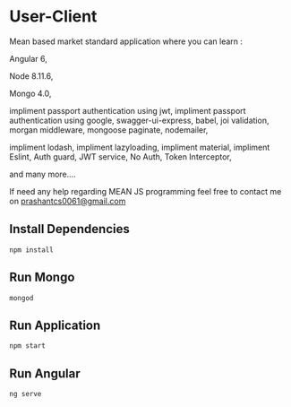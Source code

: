 # User-Client
Mean based market standard application where you can learn :

Angular 6,

Node 8.11.6,

Mongo 4.0,

impliment passport authentication using jwt,
impliment passport authentication using google,
swagger-ui-express,
babel,
joi validation,
morgan middleware,
mongoose paginate,
nodemailer,

impliment lodash,
impliment lazyloading,
impliment material,
impliment Eslint,
Auth guard,
JWT service,
No Auth,
Token Interceptor,

and many more....

If need any help regarding MEAN JS programming feel free to contact me on
prashantcs0061@gmail.com




## Install Dependencies

```shell
npm install
```
## Run Mongo

```shell
mongod
```

## Run Application

```shell
npm start
```

## Run Angular

```shell
ng serve
```
